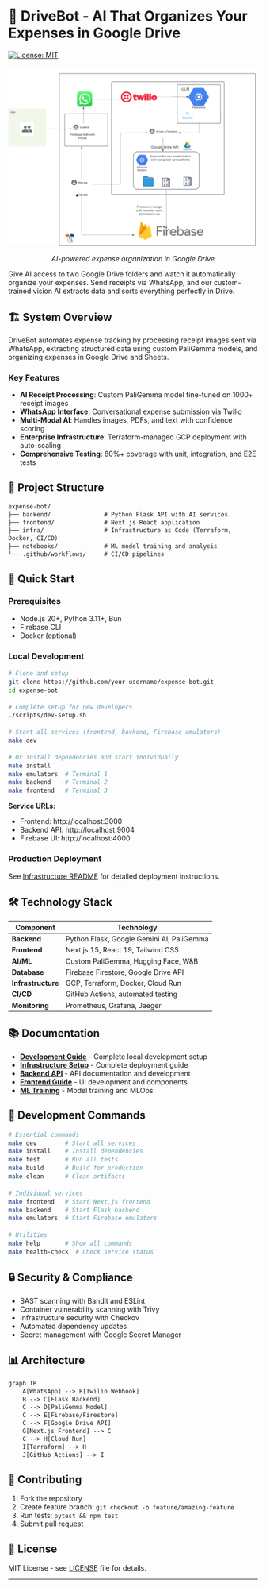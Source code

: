 # 🚀 DriveBot - AI That Organizes Your Expenses in Google Drive

[![License: MIT](https://img.shields.io/badge/License-MIT-yellow.svg)](https://opensource.org/licenses/MIT)

<div align="center">
  <img src="/frontend/public/Expense-bot.png" alt="ExpenseBot Process Flow" width="800"/>
  <p><em>AI-powered expense organization in Google Drive</em></p>
</div>

Give AI access to two Google Drive folders and watch it automatically organize your expenses. Send receipts via WhatsApp, and our custom-trained vision AI extracts data and sorts everything perfectly in Drive.

## 🏗️ System Overview

DriveBot automates expense tracking by processing receipt images sent via WhatsApp, extracting structured data using custom PaliGemma models, and organizing expenses in Google Drive and Sheets.

### Key Features

- **AI Receipt Processing**: Custom PaliGemma model fine-tuned on 1000+ receipt images
- **WhatsApp Interface**: Conversational expense submission via Twilio
- **Multi-Modal AI**: Handles images, PDFs, and text with confidence scoring
- **Enterprise Infrastructure**: Terraform-managed GCP deployment with auto-scaling
- **Comprehensive Testing**: 80%+ coverage with unit, integration, and E2E tests

## 📁 Project Structure

```
expense-bot/
├── backend/               # Python Flask API with AI services
├── frontend/              # Next.js React application
├── infra/                 # Infrastructure as Code (Terraform, Docker, CI/CD)
├── notebooks/             # ML model training and analysis
└── .github/workflows/     # CI/CD pipelines
```

## 🚀 Quick Start

### Prerequisites

- Node.js 20+, Python 3.11+, Bun
- Firebase CLI
- Docker (optional)

### Local Development

```bash
# Clone and setup
git clone https://github.com/your-username/expense-bot.git
cd expense-bot

# Complete setup for new developers
./scripts/dev-setup.sh

# Start all services (frontend, backend, Firebase emulators)
make dev

# Or install dependencies and start individually
make install
make emulators  # Terminal 1
make backend    # Terminal 2
make frontend   # Terminal 3
```

**Service URLs:**

- Frontend: http://localhost:3000
- Backend API: http://localhost:9004
- Firebase UI: http://localhost:4000

### Production Deployment

See [Infrastructure README](infra/README.md) for detailed deployment instructions.

## 🛠️ Technology Stack

| Component          | Technology                                |
| ------------------ | ----------------------------------------- |
| **Backend**        | Python Flask, Google Gemini AI, PaliGemma |
| **Frontend**       | Next.js 15, React 19, Tailwind CSS        |
| **AI/ML**          | Custom PaliGemma, Hugging Face, W&B       |
| **Database**       | Firebase Firestore, Google Drive API      |
| **Infrastructure** | GCP, Terraform, Docker, Cloud Run         |
| **CI/CD**          | GitHub Actions, automated testing         |
| **Monitoring**     | Prometheus, Grafana, Jaeger               |

## 📚 Documentation

- **[Development Guide](DEVELOPMENT.md)** - Complete local development setup
- **[Infrastructure Setup](infra/README.md)** - Complete deployment guide
- **[Backend API](backend/README.md)** - API documentation and development
- **[Frontend Guide](frontend/README.md)** - UI development and components
- **[ML Training](notebooks/README.md)** - Model training and MLOps

## 🧪 Development Commands

```bash
# Essential commands
make dev        # Start all services
make install    # Install dependencies
make test       # Run all tests
make build      # Build for production
make clean      # Clean artifacts

# Individual services
make frontend   # Start Next.js frontend
make backend    # Start Flask backend
make emulators  # Start Firebase emulators

# Utilities
make help       # Show all commands
make health-check  # Check service status
```

## 🔒 Security & Compliance

- SAST scanning with Bandit and ESLint
- Container vulnerability scanning with Trivy
- Infrastructure security with Checkov
- Automated dependency updates
- Secret management with Google Secret Manager

## 📊 Architecture

```mermaid
graph TB
    A[WhatsApp] --> B[Twilio Webhook]
    B --> C[Flask Backend]
    C --> D[PaliGemma Model]
    C --> E[Firebase/Firestore]
    C --> F[Google Drive API]
    G[Next.js Frontend] --> C
    C --> H[Cloud Run]
    I[Terraform] --> H
    J[GitHub Actions] --> I
```

## 🤝 Contributing

1. Fork the repository
2. Create feature branch: `git checkout -b feature/amazing-feature`
3. Run tests: `pytest && npm test`
4. Submit pull request

## 📄 License

MIT License - see [LICENSE](LICENSE) file for details.

---
